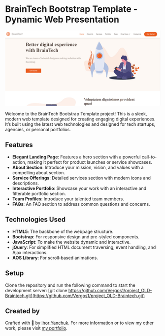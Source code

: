 # BrainTech Bootstrap Template - Dynamic Web Presentation

![BrainTech Preview](./assets/img/preview.jpg)

Welcome to the BrainTech Bootstrap Template project! This is a sleek, modern web template designed for creating engaging digital experiences. It’s built using the latest web technologies and designed for tech startups, agencies, or personal portfolios.

## Features

- **Elegant Landing Page**: Features a hero section with a powerful call-to-action, making it perfect for product launches or service showcases.
- **About Section**: Introduce your mission, vision, and values with a compelling about section.
- **Service Offerings**: Detailed services section with modern icons and descriptions.
- **Interactive Portfolio**: Showcase your work with an interactive and filterable portfolio section.
- **Team Profiles**: Introduce your talented team members.
- **FAQs**: An FAQ section to address common questions and concerns.

## Technologies Used

- **HTML5**: The backbone of the webpage structure.
- **Bootstrap**: For responsive design and pre-styled components.
- **JavaScript**: To make the website dynamic and interactive.
- **jQuery**: For simplified HTML document traversing, event handling, and Ajax interactions.
- **AOS Library**: For scroll-based animations.

## Setup

Clone the repository and run the following command to start the development server:
[git clone https://github.com/Vergos1/project_OLD-Braintech.git](https://github.com/Vergos1/project_OLD-Braintech.git)

## Created by
Crafted with 💜 by [Ihor Yanchuk](https://github.com/Vergos1). For more information or to view my other work, please visit [my portfolio](http://yanchuk.vinnytsia.ua/).

